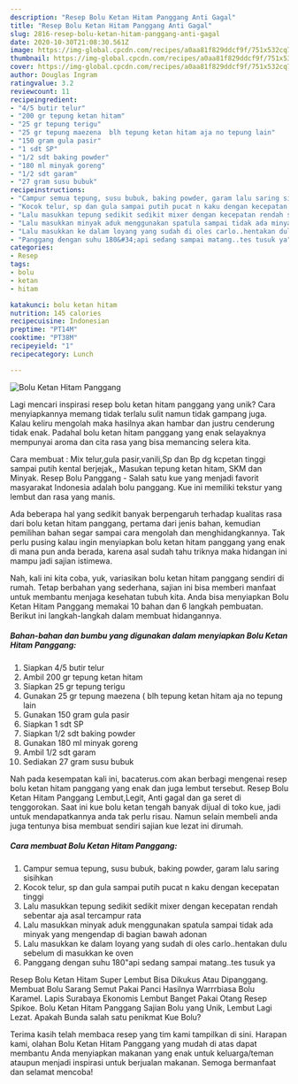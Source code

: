 ```yaml
---
description: "Resep Bolu Ketan Hitam Panggang Anti Gagal"
title: "Resep Bolu Ketan Hitam Panggang Anti Gagal"
slug: 2816-resep-bolu-ketan-hitam-panggang-anti-gagal
date: 2020-10-30T21:08:30.561Z
image: https://img-global.cpcdn.com/recipes/a0aa81f829ddcf9f/751x532cq70/bolu-ketan-hitam-panggang-foto-resep-utama.jpg
thumbnail: https://img-global.cpcdn.com/recipes/a0aa81f829ddcf9f/751x532cq70/bolu-ketan-hitam-panggang-foto-resep-utama.jpg
cover: https://img-global.cpcdn.com/recipes/a0aa81f829ddcf9f/751x532cq70/bolu-ketan-hitam-panggang-foto-resep-utama.jpg
author: Douglas Ingram
ratingvalue: 3.2
reviewcount: 11
recipeingredient:
- "4/5 butir telur"
- "200 gr tepung ketan hitam"
- "25 gr tepung terigu"
- "25 gr tepung maezena  blh tepung ketan hitam aja no tepung lain"
- "150 gram gula pasir"
- "1 sdt SP"
- "1/2 sdt baking powder"
- "180 ml minyak goreng"
- "1/2 sdt garam"
- "27 gram susu bubuk"
recipeinstructions:
- "Campur semua tepung, susu bubuk, baking powder, garam lalu saring sisihkan"
- "Kocok telur, sp dan gula sampai putih pucat n kaku dengan kecepatan tinggi"
- "Lalu masukkan tepung sedikit sedikit mixer dengan kecepatan rendah sebentar aja asal tercampur rata"
- "Lalu masukkan minyak aduk menggunakan spatula sampai tidak ada minyak yang mengendap di bagian bawah adonan"
- "Lalu masukkan ke dalam loyang yang sudah di oles carlo..hentakan dulu sebelum di masukkan ke oven"
- "Panggang dengan suhu 180&#34;api sedang sampai matang..tes tusuk ya"
categories:
- Resep
tags:
- bolu
- ketan
- hitam

katakunci: bolu ketan hitam 
nutrition: 145 calories
recipecuisine: Indonesian
preptime: "PT14M"
cooktime: "PT38M"
recipeyield: "1"
recipecategory: Lunch

---
```



![Bolu Ketan Hitam Panggang](https://img-global.cpcdn.com/recipes/a0aa81f829ddcf9f/751x532cq70/bolu-ketan-hitam-panggang-foto-resep-utama.jpg)

Lagi mencari inspirasi resep bolu ketan hitam panggang yang unik? Cara menyiapkannya memang tidak terlalu sulit namun tidak gampang juga. Kalau keliru mengolah maka hasilnya akan hambar dan justru cenderung tidak enak. Padahal bolu ketan hitam panggang yang enak selayaknya mempunyai aroma dan cita rasa yang bisa memancing selera kita.

Cara membuat : Mix telur,gula pasir,vanili,Sp dan Bp dg kcpetan tinggi sampai putih kental berjejak,, Masukan tepung ketan hitam, SKM dan Minyak. Resep Bolu Panggang - Salah satu kue yang menjadi favorit masyarakat Indonesia adalah bolu panggang. Kue ini memiliki tekstur yang lembut dan rasa yang manis.

Ada beberapa hal yang sedikit banyak berpengaruh terhadap kualitas rasa dari bolu ketan hitam panggang, pertama dari jenis bahan, kemudian pemilihan bahan segar sampai cara mengolah dan menghidangkannya. Tak perlu pusing kalau ingin menyiapkan bolu ketan hitam panggang yang enak di mana pun anda berada, karena asal sudah tahu triknya maka hidangan ini mampu jadi sajian istimewa.


Nah, kali ini kita coba, yuk, variasikan bolu ketan hitam panggang sendiri di rumah. Tetap berbahan yang sederhana, sajian ini bisa memberi manfaat untuk membantu menjaga kesehatan tubuh kita. Anda bisa menyiapkan Bolu Ketan Hitam Panggang memakai 10 bahan dan 6 langkah pembuatan. Berikut ini langkah-langkah dalam membuat hidangannya.

<!--inarticleads1-->

##### Bahan-bahan dan bumbu yang digunakan dalam menyiapkan Bolu Ketan Hitam Panggang:

1. Siapkan 4/5 butir telur
1. Ambil 200 gr tepung ketan hitam
1. Siapkan 25 gr tepung terigu
1. Gunakan 25 gr tepung maezena ( blh tepung ketan hitam aja no tepung lain
1. Gunakan 150 gram gula pasir
1. Siapkan 1 sdt SP
1. Siapkan 1/2 sdt baking powder
1. Gunakan 180 ml minyak goreng
1. Ambil 1/2 sdt garam
1. Sediakan 27 gram susu bubuk


Nah pada kesempatan kali ini, bacaterus.com akan berbagi mengenai resep bolu ketan hitam panggang yang enak dan juga lembut tersebut. Resep Bolu Ketan Hitam Panggang Lembut,Legit, Anti gagal dan ga seret di tenggorokan. Saat ini kue bolu ketan tengah banyak dijual di toko kue, jadi untuk mendapatkannya anda tak perlu risau. Namun selain membeli anda juga tentunya bisa membuat sendiri sajian kue lezat ini dirumah. 

<!--inarticleads2-->

##### Cara membuat Bolu Ketan Hitam Panggang:

1. Campur semua tepung, susu bubuk, baking powder, garam lalu saring sisihkan
1. Kocok telur, sp dan gula sampai putih pucat n kaku dengan kecepatan tinggi
1. Lalu masukkan tepung sedikit sedikit mixer dengan kecepatan rendah sebentar aja asal tercampur rata
1. Lalu masukkan minyak aduk menggunakan spatula sampai tidak ada minyak yang mengendap di bagian bawah adonan
1. Lalu masukkan ke dalam loyang yang sudah di oles carlo..hentakan dulu sebelum di masukkan ke oven
1. Panggang dengan suhu 180&#34;api sedang sampai matang..tes tusuk ya


Resep Bolu Ketan Hitam Super Lembut Bisa Dikukus Atau Dipanggang. Membuat Bolu Sarang Semut Pakai Panci Hasilnya Warrrbiasa Bolu Karamel. Lapis Surabaya Ekonomis Lembut Banget Pakai Otang Resep Spikoe. Bolu Ketan Hitam Panggang Sajian Bolu yang Unik, Lembut Lagi Lezat. Apakah Bunda salah satu penikmat Kue Bolu? 

Terima kasih telah membaca resep yang tim kami tampilkan di sini. Harapan kami, olahan Bolu Ketan Hitam Panggang yang mudah di atas dapat membantu Anda menyiapkan makanan yang enak untuk keluarga/teman ataupun menjadi inspirasi untuk berjualan makanan. Semoga bermanfaat dan selamat mencoba!
